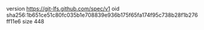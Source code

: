 version https://git-lfs.github.com/spec/v1
oid sha256:1b651ce51c80fc035b1e708839e936b175f65fa174f95c738b28f1b276ff11e6
size 448
